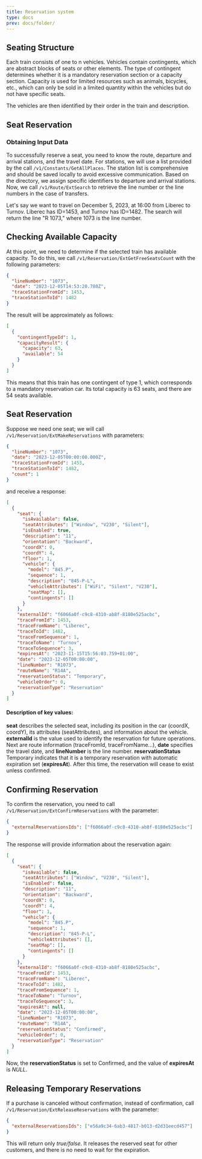 ```yaml
---
title: Reservation system
type: docs
prev: docs/folder/
---
```


## Seating Structure

Each train consists of one to n vehicles. Vehicles contain contingents, which are abstract blocks of seats or other elements. The type of contingent determines whether it is a mandatory reservation section or a capacity section. Capacity is used for limited resources such as animals, bicycles, etc., which can only be sold in a limited quantity within the vehicles but do not have specific seats.

The vehicles are then identified by their order in the train and description.

## Seat Reservation

### Obtaining Input Data

To successfully reserve a seat, you need to know the route, departure and arrival stations, and the travel date. For stations, we will use a list provided by the call `/v1/Constants/GetAllPlaces`. The station list is comprehensive and should be saved locally to avoid excessive communication. Based on the directory, we assign specific identifiers to departure and arrival stations. Now, we call `/v1/Route/ExtSearch` to retrieve the line number or the line numbers in the case of transfers.

Let's say we want to travel on December 5, 2023, at 16:00 from Liberec to Turnov. Liberec has ID=1453, and Turnov has ID=1482. The search will return the line "R 1073," where 1073 is the line number.

## Checking Available Capacity

At this point, we need to determine if the selected train has available capacity. To do this, we call `/v1/Reservation/ExtGetFreeSeatsCount` with the following parameters:

```json
{
  "lineNumber": "1073",
  "date": "2023-12-05T14:53:20.780Z",
  "traceStationFromId": 1453,
  "traceStationToId": 1482
}
```

The result will be approximately as follows:

```json
[
  {
    "contingentTypeId": 1,
    "capacityResult": {
      "capacity": 63,
      "available": 54
    }
  }
]
```

This means that this train has one contingent of type 1, which corresponds to a mandatory reservation car. Its total capacity is 63 seats, and there are 54 seats available.

## Seat Reservation

Suppose we need one seat; we will call `/v1/Reservation/ExtMakeReservations` with parameters:

```json
{
  "lineNumber": "1073",
  "date": "2023-12-05T00:00:00.000Z",
  "traceStationFromId": 1453,
  "traceStationToId": 1482,
  "count": 1
}
```

and receive a response:

```json
[
  {
    "seat": {
      "isAvailable": false,
      "seatAttributes": ["Window", "V230", "Silent"],
      "isEnabled": true,
      "description": "11",
      "orientation": "Backward",
      "coordX": 0,
      "coordY": 4,
      "floor": 1,
      "vehicle": {
        "model": "845.P",
        "sequence": 1,
        "description": "845-P-L",
        "vehicleAttributes": ["WiFi", "Silent", "V230"],
        "seatMap": [],
        "contingents": []
      }
    },
    "externalId": "f6066a0f-c9c8-4310-ab8f-8180e525acbc",
    "traceFromId": 1453,
    "traceFromName": "Liberec",
    "traceToId": 1482,
    "traceFromSequence": 1,
    "traceToName": "Turnov",
    "traceToSequence": 3,
    "expiresAt": "2023-11-15T15:56:03.759+01:00",
    "date": "2023-12-05T00:00:00",
    "lineNumber": "R1073",
    "routeName": "R14A",
    "reservationStatus": "Temporary",
    "vehicleOrder": 0,
    "reservationType": "Reservation"
  }
]
```

#### Description of key values:

**seat** describes the selected seat, including its position in the car (coordX, coordY), its attributes (seatAttributes), and information about the vehicle.
**externalId** is the value used to identify the reservation for future operations.
Next are route information (traceFromId, traceFromName...), **date** specifies the travel date, and **lineNumber** is the line number.
**reservationStatus** Temporary indicates that it is a temporary reservation with automatic expiration set (**expiresAt**). After this time, the reservation will cease to exist unless confirmed.

## Confirming Reservation

To confirm the reservation, you need to call `/v1/Reservation/ExtConfirmReservations` with the parameter:

```json
{
  "externalReservationsIds": ["f6066a0f-c9c8-4310-ab8f-8180e525acbc"]
}
```

The response will provide information about the reservation again:

```json
[
  {
    "seat": {
      "isAvailable": false,
      "seatAttributes": ["Window", "V230", "Silent"],
      "isEnabled": false,
      "description": "11",
      "orientation": "Backward",
      "coordX": 0,
      "coordY": 4,
      "floor": 1,
      "vehicle": {
        "model": "845.P",
        "sequence": 1,
        "description": "845-P-L",
        "vehicleAttributes": [],
        "seatMap": [],
        "contingents": []
      }
    },
    "externalId": "f6066a0f-c9c8-4310-ab8f-8180e525acbc",
    "traceFromId": 1453,
    "traceFromName": "Liberec",
    "traceToId": 1482,
    "traceFromSequence": 1,
    "traceToName": "Turnov",
    "traceToSequence": 3,
    "expiresAt": null,
    "date": "2023-12-05T00:00:00",
    "lineNumber": "R1073",
    "routeName": "R14A",
    "reservationStatus": "Confirmed",
    "vehicleOrder": 0,
    "reservationType": "Reservation"
  }
]
```

Now, the **reservationStatus** is set to Confirmed, and the value of **expiresAt** is _NULL_.

## Releasing Temporary Reservations

If a purchase is canceled without confirmation, instead of confirmation, call `/v1/Reservation/ExtReleaseReservations` with the parameter:

```json
{
  "externalReservationsIds": ["e56a9c34-6ab3-4817-b013-d2d31eecd457"]
}
```

This will return only _true/false_. It releases the reserved seat for other customers, and there is no need to wait for the expiration.
